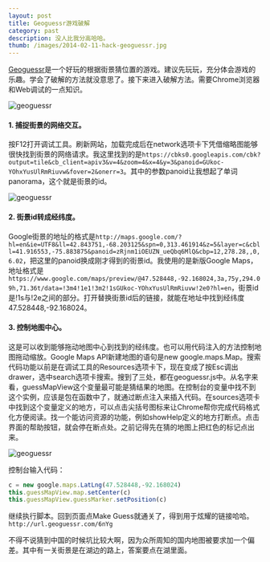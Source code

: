 ```yaml
---
layout: post
title: Geoguessr游戏破解
category: past
description: 没人比我分高哈哈。
thumb: /images/2014-02-11-hack-geoguessr.jpg
---
```

[Geoguessr](http://geoguessr.com/)是一个好玩的根据街景猜位置的游戏。建议先玩玩，充分体会游戏的乐趣。学会了破解的方法就没意思了。接下来进入破解方法。需要Chrome浏览器和Web调试的一点知识。
 
![geoguessr](//dn-johnwong.qbox.me/images/2014-02-11-hack-geoguessr.jpg)

#### 1. 捕捉街景的网络交互。
按F12打开调试工具。刷新网站，加载完成后在network选项卡下凭借缩略图能够很快找到街景的网络请求。我这里找到的是`https://cbks0.googleapis.com/cbk?output=tile&cb_client=apiv3&v=4&zoom=4&x=4&y=3&panoid=GUkoc-YOhxYusUlRmRiuvw&fover=2&onerr=3`。其中的参数panoid让我想起了单词panorama，这个就是街景的id。

![geoguessr](//dn-johnwong.qbox.me/images/2014-02-11-hack-geoguessr2.png)

#### 2. 街景id转成经纬度。
Google街景的地址的格式是`http://maps.google.com/?hl=en&ie=UTF8&ll=42.843751,-68.203125&spn=0,313.461914&z=5&layer=c&cbll=41.916553,-75.883875&panoid=zRjnm1iOEUZN_ueQbq6MlQ&cbp=12,278.28,,0,6.02`，把这里的panoid换成刚才得到的街景id。我使用的是新版Google Maps，地址格式是`https://www.google.com/maps/preview/@47.528448,-92.168024,3a,75y,294.09h,71.36t/data=!3m4!1e1!3m2!1sGUkoc-YOhxYusUlRmRiuvw!2e0?hl=en`，街景id是!1s与!2e之间的部分。打开替换街景id后的链接，就能在地址中找到经纬度47.528448,-92.168024。


#### 3. 控制地图中心。
这是可以收到能够拖动地图中心到找到的经纬度。也可以用代码注入的方法控制地图拖动缩放。Google Maps API新建地图的语句是new google.maps.Map。搜索代码功能以前是在调试工具的Resources选项卡下，现在变成了按Esc调出drawer，选中search选项卡搜索。搜到了三处，都在geoguessr.js中。从名字来看，guessMapView这个变量最可能是猜结果的地图。在控制台的变量中找不到这个实例，应该是包在函数中了，就通过断点注入来插入代码。在sources选项卡中找到这个变量定义的地方，可以点击尖括号图标来让Chrome帮你完成代码格式化方便阅读。找一个能访问资源的功能，例如showHelp定义的地方打断点。点击界面的帮助按钮，就会停在断点处。之前记得先在猜的地图上把红色的标记点出来。

![geoguessr](//dn-johnwong.qbox.me/images/2014-02-11-hack-geoguessr3.png)

控制台输入代码：

```javascript
c = new google.maps.LatLng(47.528448,-92.168024)
this.guessMapView.map.setCenter(c)
this.guessMapView.guessMarker.setPosition(c)
```
继续执行脚本。回到页面点Make Guess就通关了，得到用于炫耀的链接哈哈。`http://url.geoguessr.com/6nYg`

不得不说猜到中国的时候坑比较大啊，因为众所周知的国内地图被要求加一个偏差。其中有一关街景是在湖边的路上，答案要点在湖里面。